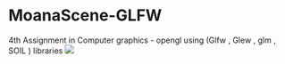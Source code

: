 # MoanaScene-GLFW
4th Assignment in Computer graphics - opengl using (Glfw , Glew , glm , SOIL ) libraries 
<a href="https://media.giphy.com/media/2A6wvILt03dwKBFLTs/giphy.gif"><img src="https://media.giphy.com/media/7vA00XeopZqkXhanA1/giphy.gif" /></a>
